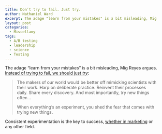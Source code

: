 ```yaml
---
title: Don’t try to fail. Just try.
author: Nathaniel Ward
excerpt: The adage "learn from your mistakes" is a bit misleading, Mig Reyes argues. Instead of trying to fail, we should just try.
layout: post
categories:
  - Miscellany
tags:
  - A/B testing
  - leadership
  - science
  - Testing
---
```

The adage “learn from your mistakes” is a bit misleading, Mig Reyes argues. [Instead of trying to fail, we should just *try*][1]:

> The makers of our world would be better off mimicking scientists with their work. Harp on deliberate practice. Reinvent their processes daily. Share every discovery. And most importantly, try new things often…
> 
> When everything’s an experiment, you shed the fear that comes with trying new things.

Consistent experimentation is the key to success, [whether in marketing][2] or any other field.

 [1]: http://37signals.com/svn/posts/3646-try-try-again
 [2]: http://www.nathanielward.net/tag/ab-testing/
